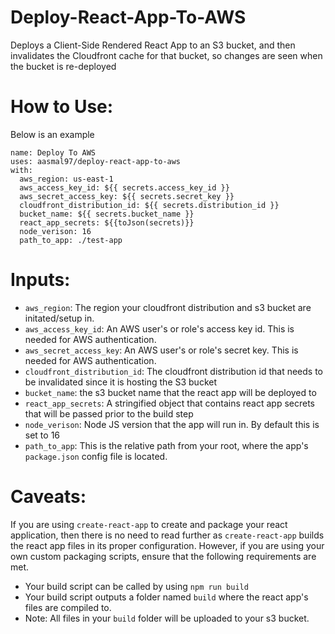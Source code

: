# Deploy-React-App-To-AWS
Deploys a Client-Side Rendered React App to an S3 bucket, and then invalidates the Cloudfront cache for that bucket, so changes are seen when the bucket is re-deployed
# How to Use: 
Below is an example
```
name: Deploy To AWS
uses: aasmal97/deploy-react-app-to-aws
with:
  aws_region: us-east-1
  aws_access_key_id: ${{ secrets.access_key_id }}
  aws_secret_access_key: ${{ secrets.secret_key }}
  cloudfront_distribution_id: ${{ secrets.distribution_id }}
  bucket_name: ${{ secrets.bucket_name }}
  react_app_secrets: ${{toJson(secrets)}}
  node_verison: 16
  path_to_app: ./test-app
```
# Inputs:
 - `aws_region`: The region your cloudfront distribution and s3 bucket are initated/setup in.
 - `aws_access_key_id`: An AWS user's or role's access key id. This is needed for AWS authentication.
 - `aws_secret_access_key`: An AWS user's or role's secret key. This is needed for AWS authentication.
 - `cloudfront_distribution_id`: The cloudfront distribution id that needs to be invalidated since it is hosting the S3 bucket
 - `bucket_name`: the s3 bucket name that the react app will be deployed to
 - `react_app_secrets`: A stringified object that contains react app secrets that will be passed prior to the build step
 - `node_verison`: Node JS version that the app will run in. By default this is set to 16
 - `path_to_app`: This is the relative path from your root, where the app's `package.json` config file is located.
# Caveats: 
If you are using `create-react-app` to create and package your react application, then there is no need to read further as `create-react-app` builds the react app files in its proper configuration. However, if you are using your own custom packaging scripts, ensure that the following requirements are met.
- Your build script can be called by using `npm run build` 
- Your build script outputs a folder named `build` where the react app's files are compiled to. 
- Note: All files in your `build` folder will be uploaded to your s3 bucket.

